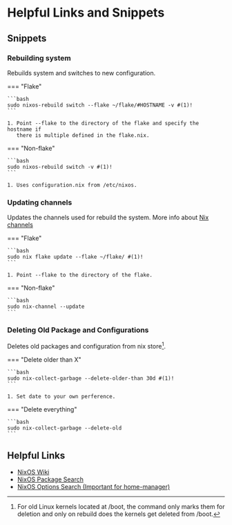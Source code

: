# Helpful Links and Snippets

## Snippets

### Rebuilding system

Rebuilds system and switches to new configuration.

=== "Flake"

    ```bash
    sudo nixos-rebuild switch --flake ~/flake/#HOSTNAME -v #(1)!
    ```

    1. Point --flake to the directory of the flake and specify the hostname if
       there is multiple defined in the flake.nix.

=== "Non-flake"

    ```bash
    sudo nixos-rebuild switch -v #(1)!
    ```
    
    1. Uses configuration.nix from /etc/nixos.

### Updating channels

Updates the channels used for rebuild the system. More info about [Nix
channels](https://nixos.wiki/wiki/Nix_channels)

=== "Flake"

    ```bash
    sudo nix flake update --flake ~/flake/ #(1)!
    ```

    1. Point --flake to the directory of the flake.

=== "Non-flake"
    
    ```bash
    sudo nix-channel --update
    ```

### Deleting Old Package and Configurations

Deletes old packages and configuration from nix store[^1].

[^1]: For old Linux kernels located at /boot, the command only marks them for
    deletion and only on rebuild does the kernels get deleted from /boot.

=== "Delete older than X"

    ```bash
    sudo nix-collect-garbage --delete-older-than 30d #(1)!
    ```

    1. Set date to your own perference.

=== "Delete everything"

    ```bash
    sudo nix-collect-garbage --delete-old
    ```

## Helpful Links

- [NixOS Wiki](https://nixos.wiki/)
- [NixOS Package Search](https://search.nixos.org/)
- [NixOS Options Search (Important for home-manager)](https://mynixos.com/)
